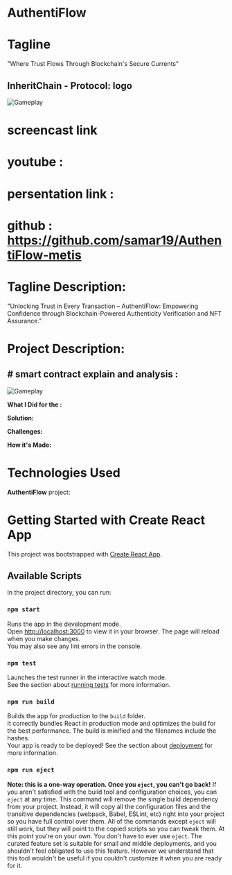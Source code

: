 # AuthentiFlow
 # Tagline 
"Where Trust Flows Through Blockchain's Secure Currents"
## InheritChain - Protocol: logo 
![Gameplay](https://raw.githubusercontent.com/samar19/pic-/c1a683650158071ee0b75c901413c649de041e9f/Blue%20and%20Gray%20Modern%20Flat%20Protection%20Icon%20Security%20Logo.png)

# screencast link 
# youtube : 
# persentation link : 
# github : https://github.com/samar19/AuthentiFlow-metis

# Tagline  Description:
"Unlocking Trust in Every Transaction – AuthentiFlow: Empowering Confidence through Blockchain-Powered Authenticity Verification and NFT Assurance."
# Project Description:
## # smart contract explain and analysis : 
![Gameplay]()

**What I Did for the :**

**Solution:**

**Challenges:**

**How it's Made:**
# Technologies Used 
**AuthentiFlow** project:


# Getting Started with Create React App
This project was bootstrapped with [Create React App](https://github.com/facebook/create-react-app).
## Available Scripts
In the project directory, you can run:
### `npm start`
Runs the app in the development mode.\
Open [http://localhost:3000](http://localhost:3000) to view it in your browser.
The page will reload when you make changes.\
You may also see any lint errors in the console.
### `npm test`
Launches the test runner in the interactive watch mode.\
See the section about [running tests](https://facebook.github.io/create-react-app/docs/running-tests) for more information.
### `npm run build`
Builds the app for production to the `build` folder.\
It correctly bundles React in production mode and optimizes the build for the best performance.
The build is minified and the filenames include the hashes.\
Your app is ready to be deployed!
See the section about [deployment](https://facebook.github.io/create-react-app/docs/deployment) for more information.
### `npm run eject`
**Note: this is a one-way operation. Once you `eject`, you can't go back!**
If you aren't satisfied with the build tool and configuration choices, you can `eject` at any time. This command will remove the single build dependency from your project.
Instead, it will copy all the configuration files and the transitive dependencies (webpack, Babel, ESLint, etc) right into your project so you have full control over them. All of the commands except `eject` will still work, but they will point to the copied scripts so you can tweak them. At this point you're on your own.
You don't have to ever use `eject`. The curated feature set is suitable for small and middle deployments, and you shouldn't feel obligated to use this feature. However we understand that this tool wouldn't be useful if you couldn't customize it when you are ready for it.



